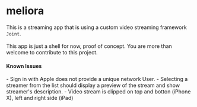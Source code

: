 # meliora
This is a streaming app that is using a custom video streaming framework `Joint`.
<br>
<br>
This app is just a shell for now, proof of concept. You are more than welcome to contribute to this project.

<h4>Known Issues</h4>
- Sign in with Apple does not provide a unique network User.
- Selecting a streamer from the list should display a preview of the stream and show streamer's description.
- Video stream is clipped on top and botton (iPhone X), left and right side (iPad)
